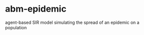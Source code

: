 abm-epidemic
============

agent-based SIR model simulating the spread of an epidemic on a population 
